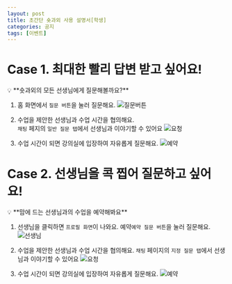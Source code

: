 ```yaml
---
layout: post
title: 초간단 숏과외 사용 설명서[학생]
categories: 공지
tags: [이벤트]
---
```


# Case 1. 최대한 빨리 답변 받고 싶어요!

<aside>
💡 **숏과외의 모든 선생님에게 질문해볼까요?**

1. 홈 화면에서 `질문 버튼`을 눌러 질문해요.
![질문버튼](https://github.com/amicably-until-the-end/amicably-until-the-end.github.io/assets/52066828/46c933d4-d448-494b-867a-c470ccfb9929)

2. 수업을 제안한 선생님과 수업 시간을 협의해요.   
`채팅` 페지의 `일반 질문 탭`에서 선생님과 이야기할 수 있어요
![요청](https://github.com/amicably-until-the-end/amicably-until-the-end.github.io/assets/52066828/c8b581d7-6a68-4845-be5e-f12f25230198)

3. 수업 시간이 되면 강의실에 입장하여 자유롭게 질문해요.
![예약](https://github.com/amicably-until-the-end/amicably-until-the-end.github.io/assets/52066828/3fdcc7ed-0287-47ec-a4b8-76c9b33885bc)

</aside>

# Case 2. 선생님을 콕 찝어 질문하고 싶어요!

<aside>
💡 **맘에 드는 선생님과의 수업을 예약해봐요**

1. 선생님을 클릭하면 `프로필 화면`이 나와요.
   예약`예약 질문 버튼`을 눌러 질문해요.
![선생님](https://github.com/amicably-until-the-end/amicably-until-the-end.github.io/assets/52066828/3de516e5-3847-4791-86dc-3d6240edc313)

2. 수업을 제안한 선생님과 수업 시간을 협의해요.
`채팅` 페이지의 `지정 질문 탭`에서 선생님과 이야기할 수 있어요
![요청](https://github.com/amicably-until-the-end/amicably-until-the-end.github.io/assets/52066828/c8b581d7-6a68-4845-be5e-f12f25230198)

3. 수업 시간이 되면 강의실에 입장하여 자유롭게 질문해요.
![예약](https://github.com/amicably-until-the-end/amicably-until-the-end.github.io/assets/52066828/3fdcc7ed-0287-47ec-a4b8-76c9b33885bc)

</aside>
